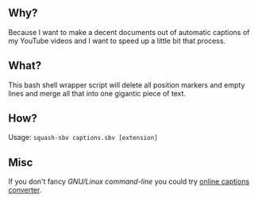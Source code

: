## Why?

Because I want to make a decent documents out of automatic captions of my YouTube videos and I want to speed up a little bit that process.

## What?

This bash shell wrapper script will delete all position markers and empty lines and merge all that into one gigantic piece of text.

## How?

Usage: `squash-sbv captions.sbv [extension]`

## Misc

If you don't fancy *GNU/Linux command-line* you could try [online captions converter](http://captionsconverter.com/ "Captions Converter").
